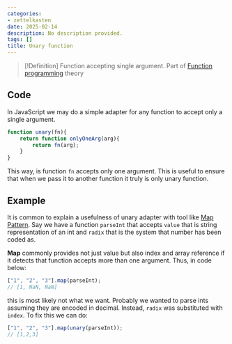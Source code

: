 ```yaml
---
categories:
- zettelkasten
date: 2025-02-14
description: No description provided.
tags: []
title: Unary function
---
```


> [!Definition]
> Function accepting single argument. Part of [Function programming](Function%20programming) theory 

## Code

In JavaScript we may do a simple adapter for any function to accept only a single argument.

```js
function unary(fn){
	return function onlyOneArg(arg){
		return fn(arg);
	}
}
```

This way, is function `fn` accepts only one argument. This is useful to ensure that when we pass it to another function it truly is only unary function.

## Example

It is common to explain a usefulness of unary adapter with tool like [Map Pattern](Map%20Pattern.md). Say we have a function `parseInt` that accepts `value` that is string representation of an int and `radix` that is the system that number has been coded as.

**Map** commonly provides not just value but also index and array reference if it detects that function accepts more than one argument. Thus, in code below:

```js
["1", "2", "3"].map(parseInt);
// [1, NaN, NaN]
```

this is most likely not what we want. Probably we wanted to parse ints assuming they are encoded in decimal. Instead, `radix` was substituted with `index`. To fix this we can do:

```js
["1", "2", "3"].map(unary(parseInt));
// [1,2,3]
```
